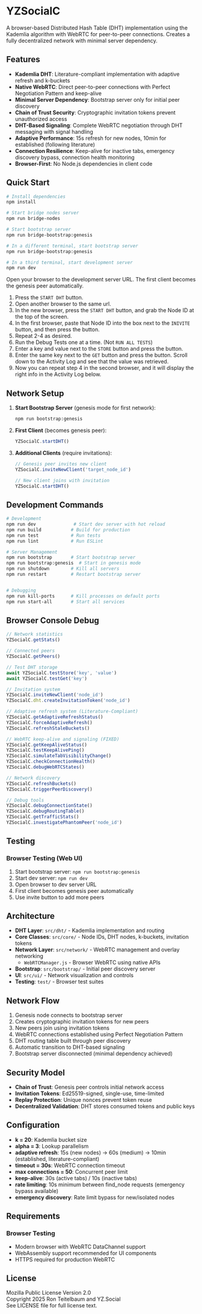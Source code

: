 # YZSocialC

A browser-based Distributed Hash Table (DHT) implementation using the Kademlia algorithm with WebRTC for peer-to-peer connections. Creates a fully decentralized network with minimal server dependency.

## Features

- **Kademlia DHT**: Literature-compliant implementation with adaptive refresh and k-buckets
- **Native WebRTC**: Direct peer-to-peer connections with Perfect Negotiation Pattern and keep-alive
- **Minimal Server Dependency**: Bootstrap server only for initial peer discovery
- **Chain of Trust Security**: Cryptographic invitation tokens prevent unauthorized access
- **DHT-Based Signaling**: Complete WebRTC negotiation through DHT messaging with signal handling
- **Adaptive Performance**: 15s refresh for new nodes, 10min for established (following literature)
- **Connection Resilience**: Keep-alive for inactive tabs, emergency discovery bypass, connection health monitoring
- **Browser-First**: No Node.js dependencies in client code

## Quick Start

```bash
# Install dependencies
npm install

# Start bridge nodes server
npm run bridge-nodes

# Start bootstrap server
npm run bridge-bootstrap:genesis

# In a different terminal, start bootstrap server
npm run bridge-bootstrap:genesis

# In a third terminal, start development server
npm run dev

```

Open your browser to the development server URL. The first client becomes the genesis peer automatically.
1. Press the `START DHT` button.
2. Open another browser to the same url.
3. In the new browser, press the `START DHT` button, and grab the Node ID at the top of the screen.
4. In the first browser, paste that Node ID into the box next to the `INIVITE` button, and then press the button.
5. Repeat 2-4 as desired.
6. Run the Debug Tests one at a time. (Not `RUN ALL TESTS`)
7. Enter a key and value next to the `STORE` button and press the button.
8. Enter the same key next to the `GET` button and press the button. Scroll down to the Activity Log and see that the value was retrieved.
9. Now you can repeat step 4 in the second browser, and it will display the right info in the Activity Log below.

## Network Setup

1. **Start Bootstrap Server** (genesis mode for first network):
   ```bash
   npm run bootstrap:genesis
   ```

2. **First Client** (becomes genesis peer):
   ```javascript
   YZSocialC.startDHT()
   ```

3. **Additional Clients** (require invitations):
   ```javascript
   // Genesis peer invites new client
   YZSocialC.inviteNewClient('target_node_id')
   
   // New client joins with invitation
   YZSocialC.startDHT()
   ```

## Development Commands

```bash
# Development
npm run dev              # Start dev server with hot reload
npm run build           # Build for production
npm run test            # Run tests
npm run lint            # Run ESLint

# Server Management
npm run bootstrap       # Start bootstrap server
npm run bootstrap:genesis  # Start in genesis mode
npm run shutdown        # Kill all servers
npm run restart         # Restart bootstrap server


# Debugging
npm run kill-ports      # Kill processes on default ports
npm run start-all       # Start all services
```

## Browser Console Debug

```javascript
// Network statistics
YZSocialC.getStats()

// Connected peers
YZSocialC.getPeers()

// Test DHT storage
await YZSocialC.testStore('key', 'value')
await YZSocialC.testGet('key')

// Invitation system
YZSocialC.inviteNewClient('node_id')
YZSocialC.dht.createInvitationToken('node_id')

// Adaptive refresh system (Literature-Compliant)
YZSocialC.getAdaptiveRefreshStatus()
YZSocialC.forceAdaptiveRefresh()
YZSocialC.refreshStaleBuckets()

// WebRTC keep-alive and signaling (FIXED)
YZSocialC.getKeepAliveStatus()
YZSocialC.testKeepAlivePing()
YZSocialC.simulateTabVisibilityChange()
YZSocialC.checkConnectionHealth()
YZSocialC.debugWebRTCStates()

// Network discovery
YZSocialC.refreshBuckets()
YZSocialC.triggerPeerDiscovery()

// Debug tools
YZSocialC.debugConnectionState()
YZSocialC.debugRoutingTable()
YZSocialC.getTrafficStats()
YZSocialC.investigatePhantomPeer('node_id')
```

## Testing

### Browser Testing (Web UI)

1. Start bootstrap server: `npm run bootstrap:genesis`
2. Start dev server: `npm run dev`
3. Open browser to dev server URL
4. First client becomes genesis peer automatically
5. Use invite button to add more peers



## Architecture

- **DHT Layer**: `src/dht/` - Kademlia implementation and routing
- **Core Classes**: `src/core/` - Node IDs, DHT nodes, k-buckets, invitation tokens
- **Network Layer**: `src/network/` - WebRTC management and overlay networking
  - `WebRTCManager.js` - Browser WebRTC using native APIs
- **Bootstrap**: `src/bootstrap/` - Initial peer discovery server
- **UI**: `src/ui/` - Network visualization and controls
- **Testing**: `test/` - Browser test suites

## Network Flow

1. Genesis node connects to bootstrap server
2. Creates cryptographic invitation tokens for new peers
3. New peers join using invitation tokens
4. WebRTC connections established using Perfect Negotiation Pattern
5. DHT routing table built through peer discovery
6. Automatic transition to DHT-based signaling
7. Bootstrap server disconnected (minimal dependency achieved)

## Security Model

- **Chain of Trust**: Genesis peer controls initial network access
- **Invitation Tokens**: Ed25519-signed, single-use, time-limited
- **Replay Protection**: Unique nonces prevent token reuse
- **Decentralized Validation**: DHT stores consumed tokens and public keys

## Configuration

- **k = 20**: Kademlia bucket size
- **alpha = 3**: Lookup parallelism  
- **adaptive refresh**: 15s (new nodes) → 60s (medium) → 10min (established, literature-compliant)
- **timeout = 30s**: WebRTC connection timeout
- **max connections = 50**: Concurrent peer limit
- **keep-alive**: 30s (active tabs) / 10s (inactive tabs)
- **rate limiting**: 10s minimum between find_node requests (emergency bypass available)
- **emergency discovery**: Rate limit bypass for new/isolated nodes

## Requirements

### Browser Testing
- Modern browser with WebRTC DataChannel support
- WebAssembly support recommended for UI components
- HTTPS required for production WebRTC


## License

Mozilla Public License Version 2.0  
Copyright 2025 Ron Teitelbaum and YZ.Social  
See LICENSE file for full license text.
